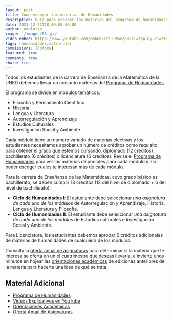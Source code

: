 ```yaml
---
layout: post
title: Como escoger tus materias de Humanidades
description: Guía para escoger las materias del programa de humanidades que debes llevar.
date: 2023-12-21T18:00:00-06:00
author: edalorzo
image: '/images/53.jpg'
video_embed: https://www.youtube.com/embed/Cri1-Wwe2p8?si=tg4_ny-ojwzTK7Pj
tags: [humanidades,matrícula]
commissions: [cofoma]
featured: true
comments: true
share: true
---
```


Todos los estudiantes de la carrera de Enseñanza de la Matemática de la UNED debemos llevar un conjunto materias del [Programa de Humanidades][1].

El programa se divide en módulos temáticos: 

* Filosofía y Pensamiento Científico
* Historia
* Lengua y Literatura
* Autorregulación y Aprendizaje
* Estudios Culturales
* Investigación Social y Ambiente

Cada módulo tiene un número variado de materias electivas y los estudiantes necesitamos aprobar un número de créditos como requisito para obtener el grado que estemos cursando: diplomado (12 créditos) , bachillerato (6 créditos) o licenciatura (6 créditos). 
Revisa el [Programa de Humanidades][1] para ver las materias disponibles para cada módulo y así poder escoger cuales te interesan más de cada módulo.

Para la carrera de Enseñanza de las Matemáticas, cuyo grado básico es bachillerato, se deben cumplir 18 créditos (12 del nivel de diplomado + 6 del nivel de bachillerato):

* **Ciclo de Humanidades I**: El estudiante debe seleccionar *una asignatura de cada uno de los módulos* de Autorregulación y Aprendizaje, Historia, Lengua y Literatura y Filosofía.
* **Ciclo de Humanidades II**: El estudiante debe seleccionar *una asignatura de cada uno de los módulos* de Estudios culturales e Investigación Social y Ambiente.

Para Licenciatura, los estudiantes debemos aprobar 6 créditos adicionales de materias de humanidades de cualquiera de los módulos.

Consulta la [oferta anual de asignaturas][4] para determinar si la materia que te interesa se oferta en un el cuatrimestre que deseas llevarla, e invierte unos minutos en hojear las [orientaciones académicas][3] de ediciones anteriores de la materia para hacerte una idea de qué se trata.

## Material Adicional

* [Programa de Humanidades][1]
* [Vídeos Explicativos en YouTube][2]
* [Orientaciones Académicas][3]
* [Oferta Anual de Asignaturas][4]

[1]:https://www.uned.ac.cr/ecsh/programa-de-humanidades
[2]:https://www.youtube.com/playlist?list=PLGCGIZ6I-C5Tq_F_DwkLgbSdKdtNJA1g2
[3]:https://orientacionesacademicas.uned.ac.cr/consultas/
[4]:https://produccion.uned.ac.cr/sigoa/consultaweb3.aspx
